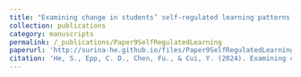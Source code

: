 ```yaml
---
title: "Examining change in students’ self-regulated learning patterns after a formative assessment using process mining techniques."
collection: publications
category: manuscripts
permalink: /_publications/Paper9SelfRegulatedLearning
paperurl: 'http://surina-he.github.io/files/Paper9SelfRegulatedLearning.pdf'
citation: 'He, S., Epp, C. D., Chen, Fu., & Cui, Y. (2024). Examining change in students’ self-regulated learning patterns after a formative assessment using process mining techniques. *Computers in Human Behavior, 152*. https://doi.org/10.1016/j.chb.2023.108061'
---
```

